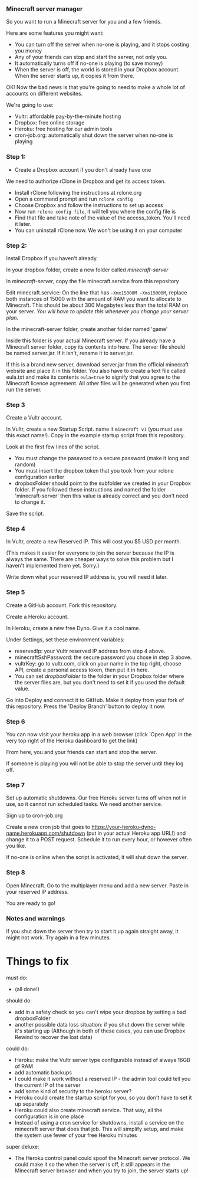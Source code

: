### Minecraft server manager

So you want to run a Minecraft server for you and a few friends.

Here are some features you might want:

* You can turn off the server when no-one is playing, and it stops costing you money
* Any of your friends can stop and start the server, not only you.
* It automatically turns off if no-one is playing (to save money)
* When the server is off, the world is stored in your Dropbox account. When the server starts up, it copies it from there.

OK! Now the bad news is that you're going to need to make a whole lot of accounts on different websites.

We're going to use:
* Vultr: affordable pay-by-the-minute hosting
* Dropbox: free online storage
* Heroku: free hosting for our admin tools
* cron-job.org: automatically shut down the server when no-one is playing

### Step 1:

* Create a Dropbox account if you don't already have one

We need to authorize rClone in Dropbox and get its access token.

* Install rClone following the instructions at rclone.org
* Open a command prompt and run `rclone config`
* Choose Dropbox and follow the instructions to set up access
* Now run `rclone config file`, it will tell you where the config file is
* Find that file and take note of the value of the access_token. You'll need it later.
* You can uninstall rClone now. We won't be using it on your computer

### Step 2:

Install Dropbox if you haven't already.

In your dropbox folder, create a new folder called _minecraft-server_

In _minecraft-server_, copy the file minecraft.service from this repository

Edit minecraft.service: On the line that has `-Xmx15000M -Xms15000M`, replace both instances of 15000 with the amount of RAM you want to allocate to Minecraft. This should be about 300 Megabytes less than the total RAM on your server. *You will have to update this whenever you change your server plan.*

In the minecraft-server folder, create another folder named 'game'

Inside this folder is your actual Minecraft server. If you already have a Minecraft server folder, copy its contents into here. The server file should be named server.jar. If it isn't, rename it to server.jar.

If this is a brand new server, download server.jar from the official minecraft website and place it in this folder. You also have to create a text file called eula.txt and make its contents `eula=true` to signify that you agree to the Minecraft licence agreement. All other files will be generated when you first run the server.

### Step 3

Create a Vultr account.

In Vultr, create a new Startup Script. name it `minecraft v1` (you must use this exact name!). Copy in the example startup script from this repository.

Look at the first few lines of the script.

* You must change the password to a secure password (make it long and random)
* You must insert the dropbox token that you took from your rclone configuration earlier
* dropboxFolder should point to the subfolder we created in your Dropbox folder. If you followed these instructions and named the folder 'minecraft-server' then this value is already correct and you don't need to change it.

Save the script.

### Step 4

In Vultr, create a new Reserved IP. This will cost you $5 USD per month.

(This makes it easier for everyone to join the server because the IP is always the same. There are cheaper ways to solve this problem but I haven't implemented them yet. Sorry.)

Write down what your reserved IP address is, you will need it later.

### Step 5

Create a GitHub account. Fork this repository.

Create a Heroku account. 

In Heroku, create a new free Dyno. Give it a cool name.

Under Settings, set these environment variables:

* reservedIp: your Vultr reserved IP address from step 4 above.
* minecraftSshPassword: the secure password you chose in step 3 above.
* vultrKey: go to vultr.com, click on your name in the top right, choose API, create a personal access token, then put it in here.
* You can set *dropboxFolder* to the folder in your Dropbox folder where the server files are, but you don't need to set it if you used the default value.

Go into Deploy and connect it to GitHub. Make it deploy from your fork of this repository. Press the 'Deploy Branch' button to deploy it now.

### Step 6

You can now visit your heroku app in a web browser (click 'Open App' in the very top right of the Heroku dashboard to get the link)

From here, you and your friends can start and stop the server.

If someone is playing you will not be able to stop the server until they log off.

### Step 7

Set up automatic shutdowns. Our free Heroku server turns off when not in use, so it cannot run scheduled tasks. We need another service.

Sign up to cron-job.org

Create a new cron job that goes to https://your-heroku-dyno-name.herokuapp.com/shutdown (put in your actual Heroku app URL!) and change it to a POST request. Schedule it to run every hour, or however often you like.

If no-one is online when the script is activated, it will shut down the server.

### Step 8

Open Minecraft. Go to the multiplayer menu and add a new server. Paste in your reserved IP address.

You are ready to go!

### Notes and warnings

If you shut down the server then try to start it up again straight away, it might not work. Try again in a few minutes.

# Things to fix

must do:
* (all done!)

should do:
* add in a safety check so you can't wipe your dropbox by setting a bad dropboxFolder
* another possible data loss situation: if you shut down the server while it's starting up
(Although in both of these cases, you can use Dropbox Rewind to recover the lost data)

could do:
* Heroku: make the Vultr server type configurable instead of always 16GB of RAM
* add automatic backups
* I could make it work without a reserved IP - the admin tool could tell you the current IP of the server
* add some kind of security to the heroku server?
* Heroku could create the startup script for you, so you don't have to set it up separately
* Heroku could also create minecraft.service. That way, all the configuration is in one place
* Instead of using a cron service for shutdowns, install a service on the minecraft server that does that job. This will simplify setup, and make the system use fewer of your free Heroku minutes

super deluxe:
* The Heroku control panel could spoof the Minecraft server protocol. We could make it so the when the server is off, it still appears in the Minecraft server browser and when you try to join, the server starts up!
